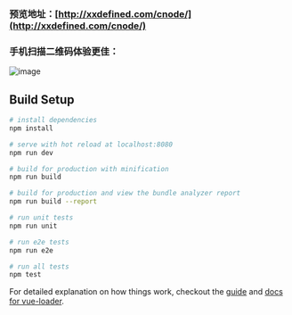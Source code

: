 

### 预览地址：[http://xxdefined.com/cnode/](http://xxdefined.com/cnode/)

### 手机扫描二维码体验更佳：
![image](http://qr.api.cli.im/qr?data=http%3A%2F%2Fxxdefined.com%2Fcnode%2F&level=H&transparent=0&blockpixel=12&marginblock=1&logourl=&size=260&kid=cliim&key=70615ca67af73f3a268e1bc906b02e43)

## Build Setup

``` bash
# install dependencies
npm install

# serve with hot reload at localhost:8080
npm run dev

# build for production with minification
npm run build

# build for production and view the bundle analyzer report
npm run build --report

# run unit tests
npm run unit

# run e2e tests
npm run e2e

# run all tests
npm test
```

For detailed explanation on how things work, checkout the [guide](http://vuejs-templates.github.io/webpack/) and [docs for vue-loader](http://vuejs.github.io/vue-loader).
